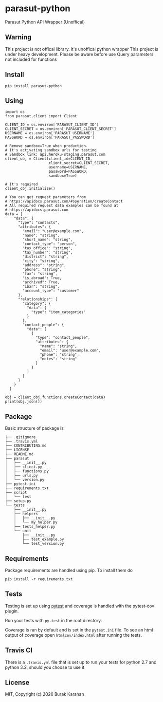 parasut-python
==========================
Parasut Python API Wrapper (Unoffical)

## Warning
This project is not offical library. It's unoffical python wrapper
This project is under heavy development. Please be aware before use
Query parameters not included for functions

## Install
```
pip install parasut-python
```


## Using
```
import os
from parasut.client import Client

CLIENT_ID = os.environ['PARASUT_CLIENT_ID']
CLIENT_SECRET = os.environ['PARASUT_CLIENT_SECRET']
USERNAME = os.environ['PARASUT_USERNAME']
PASSWORD = os.environ['PARASUT_PASSWORD']

# Remove sandbox=True when production.
# It's activating sandbox urls for testing
# Sandbox link: api.heroku-staging.parasut.com
client_obj = Client(client_id=CLIENT_ID,
                    client_secret=CLIENT_SECRET,
                    username=USERNAME,
                    password=PASSWORD,
                    sandbox=True)

# It's required
client_obj.initialize()

# You can get request parameters from
# https://apidocs.parasut.com/#operation/createContact
# All required request data examples can be found at
# https://apidocs.parasut.com
data = {
    "data": {
      "type": "contacts",
      "attributes": {
        "email": "user@example.com",
        "name": "string",
        "short_name": "string",
        "contact_type": "person",
        "tax_office": "string",
        "tax_number": "string",
        "district": "string",
        "city": "string",
        "address": "string",
        "phone": "string",
        "fax": "string",
        "is_abroad": True,
        "archived": True,
        "iban": "string",
        "account_type": "customer"
      },
      "relationships": {
        "category": {
          "data": {
            "type": "item_categories"
          }
        },
        "contact_people": {
          "data": [
            {
              "type": "contact_people",
              "attributes": {
                "name": "string",
                "email": "user@example.com",
                "phone": "string",
                "notes": "string"
              }
            }
          ]
        }
      }
    }
  }

obj = client_obj.functions.createContact(data)
print(obj.json())
```

## Package

Basic structure of package is

```
├── .gitignore
├── .travis.yml
├── CONTRIBUTING.md
├── LICENSE
├── README.md
├── parasut
│   ├── __init__.py
│   ├── client.py
│   ├── functions.py
│   ├── urls.py
│   └── version.py
├── pytest.ini
├── requirements.txt
├── script
│   └── test
├── setup.py
└── tests
    ├── __init__.py
    ├── helpers
    │   ├── __init__.py
    │   └── my_helper.py
    ├── tests_helper.py
    └── unit
        ├── __init__.py
        ├── test_example.py
        └── test_version.py
```

## Requirements

Package requirements are handled using pip. To install them do

```
pip install -r requirements.txt
```

## Tests

Testing is set up using [pytest](http://pytest.org) and coverage is handled
with the pytest-cov plugin.

Run your tests with ```py.test``` in the root directory.

Coverage is ran by default and is set in the ```pytest.ini``` file.
To see an html output of coverage open ```htmlcov/index.html``` after running the tests.

## Travis CI

There is a ```.travis.yml``` file that is set up to run your tests for python 2.7
and python 3.2, should you choose to use it.

## License
MIT, Copyright (c) 2020 Burak Karahan
